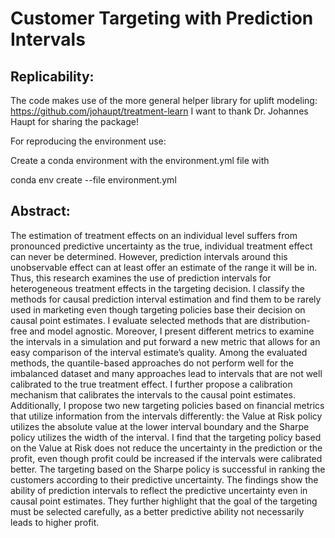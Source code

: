 # Customer Targeting with Prediction Intervals

## Replicability:

The code makes use of the more general helper library for uplift modeling: 
https://github.com/johaupt/treatment-learn
I want to thank Dr. Johannes Haupt for sharing the package!

For reproducing the environment use:

Create a conda environment with the environment.yml file with

conda env create --file environment.yml



## Abstract: 

The estimation of treatment effects on an individual level suffers from pronounced predictive uncertainty
as the true, individual treatment effect can never be determined. However, prediction
intervals around this unobservable effect can at least offer an estimate of the range it will be in.
Thus, this research examines the use of prediction intervals for heterogeneous treatment effects in
the targeting decision. I classify the methods for causal prediction interval estimation and find them
to be rarely used in marketing even though targeting policies base their decision on causal point
estimates. I evaluate selected methods that are distribution-free and model agnostic. Moreover, I
present different metrics to examine the intervals in a simulation and put forward a new metric that
allows for an easy comparison of the interval estimate’s quality. Among the evaluated methods, the
quantile-based approaches do not perform well for the imbalanced dataset and many approaches lead
to intervals that are not well calibrated to the true treatment effect. I further propose a calibration
mechanism that calibrates the intervals to the causal point estimates. Additionally, I propose
two new targeting policies based on financial metrics that utilize information from the intervals
differently: the Value at Risk policy utilizes the absolute value at the lower interval boundary and
the Sharpe policy utilizes the width of the interval. I find that the targeting policy based on the
Value at Risk does not reduce the uncertainty in the prediction or the profit, even though profit
could be increased if the intervals were calibrated better. The targeting based on the Sharpe policy
is successful in ranking the customers according to their predictive uncertainty. The findings show
the ability of prediction intervals to reflect the predictive uncertainty even in causal point estimates.
They further highlight that the goal of the targeting must be selected carefully, as a better predictive
ability not necessarily leads to higher profit.

